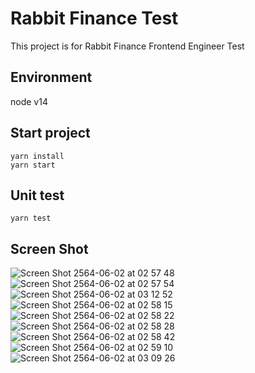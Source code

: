 # Rabbit Finance Test
This project is for Rabbit Finance Frontend Engineer Test

## Environment
node v14

## Start project
```script
yarn install
yarn start
```

## Unit test
```script
yarn test
```

## Screen Shot
![Screen Shot 2564-06-02 at 02 57 48](https://user-images.githubusercontent.com/6568708/120384000-cd5a1e00-c34f-11eb-8b7b-7be49b7fd583.png)
![Screen Shot 2564-06-02 at 02 57 54](https://user-images.githubusercontent.com/6568708/120384006-cfbc7800-c34f-11eb-911e-b36552c73c4a.png)
![Screen Shot 2564-06-02 at 03 12 52](https://user-images.githubusercontent.com/6568708/120384546-7f91e580-c350-11eb-9924-537459a1fb74.png)
![Screen Shot 2564-06-02 at 02 58 15](https://user-images.githubusercontent.com/6568708/120384019-d2b76880-c34f-11eb-84f7-fa20b0132e49.png)
![Screen Shot 2564-06-02 at 02 58 22](https://user-images.githubusercontent.com/6568708/120384022-d4812c00-c34f-11eb-83ca-29dd9d618308.png)
![Screen Shot 2564-06-02 at 02 58 28](https://user-images.githubusercontent.com/6568708/120384028-d64aef80-c34f-11eb-8d0f-3a8c2fae36e6.png)
![Screen Shot 2564-06-02 at 02 58 42](https://user-images.githubusercontent.com/6568708/120384029-d77c1c80-c34f-11eb-8432-5102ce8c55ea.png)
![Screen Shot 2564-06-02 at 02 59 10](https://user-images.githubusercontent.com/6568708/120384035-d8ad4980-c34f-11eb-826b-42699d2c55a3.png)
![Screen Shot 2564-06-02 at 03 09 26](https://user-images.githubusercontent.com/6568708/120384143-faa6cc00-c34f-11eb-824c-87e812cb2c80.png)
